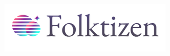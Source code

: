 <picture>
  <source media="(prefers-color-scheme: dark)" srcset="images/folktizen-dark.svg">
  <source media="(prefers-color-scheme: light)" srcset="images/folktizen-light.svg">
  <img alt="Folktizen" src="images/folktizen-light.svg">
</picture>
